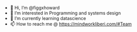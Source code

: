- 👋 Hi, I’m @figgxhoward
- 👀 I’m interested in Programming and systems design
- 🌱 I’m currently learning datascience
- 📫 How to reach me @ https://mindworkliberi.com/#Team

<!---
figgxhoward/figgxhoward is a ✨ special ✨ repository because its `README.md` (this file) appears on your GitHub profile.
You can click the Preview link to take a look at your changes.
--->
